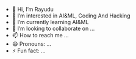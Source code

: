 - 👋 Hi, I’m Rayudu
- 👀 I’m interested in AI&ML, Coding And Hacking 
- 🌱 I’m currently learning AI&ML
- 💞️ I’m looking to collaborate on ...
- 📫 How to reach me ...
- 😄 Pronouns: ...
- ⚡ Fun fact: ...

<!---
Rayudu-hub3/Rayudu-hub3 is a ✨ special ✨ repository because its `README.md` (this file) appears on your GitHub profile.
You can click the Preview link to take a look at your changes.
--->
